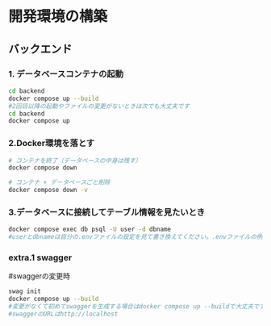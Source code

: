# 開発環境の構築
## バックエンド
### 1. データベースコンテナの起動
```bash
cd backend
docker compose up --build
#2回目以降の起動やファイルの変更がないときは次でも大丈夫です
cd backend
docker compose up
```
### 2.Docker環境を落とす
```bash
# コンテナを終了（データベースの中身は残す）
docker compose down

# コンテナ + データベースごと削除
docker compose down -v
```

### 3.データベースに接続してテーブル情報を見たいとき
```bash
docker compose exec db psql -U user -d dbname
#userとdbnameは自分の.envファイルの設定を見て書き換えてください。.envファイルの例は.env.exampleにあります。
```
### extra.1 swagger
#swaggerの変更時
```bash
swag init
docker compose up --build
#変更がなくて初めてswaggerを生成する場合はdocker compose up --buildで大丈夫です。
#swaggerのURLはhttp://localhost

